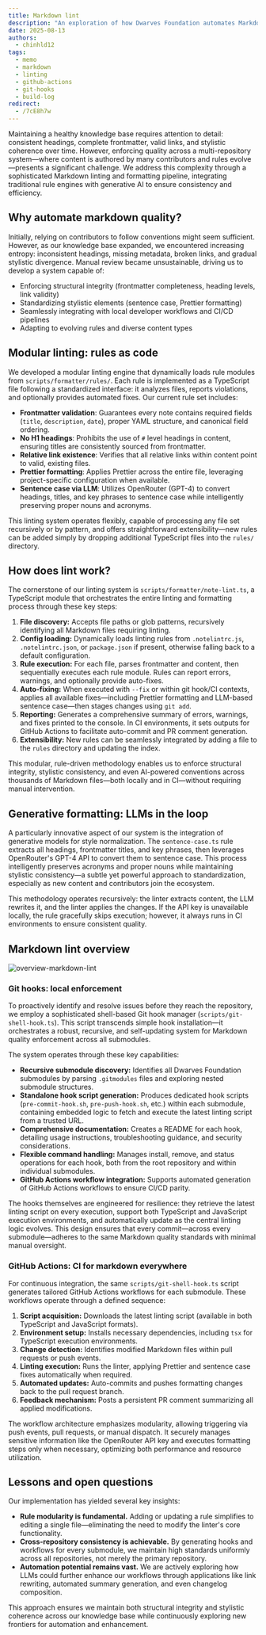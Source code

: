 ```yaml
---
title: Markdown lint
description: "An exploration of how Dwarves Foundation automates Markdown quality using modular linting, generative formatting, and cross-repo CI/CD integration."
date: 2025-08-13
authors:
  - chinhld12
tags:
  - memo
  - markdown
  - linting
  - github-actions
  - git-hooks
  - build-log
redirect:
  - /7cE8h7w
---
```


Maintaining a healthy knowledge base requires attention to detail: consistent headings, complete frontmatter, valid links, and stylistic coherence over time. However, enforcing quality across a multi-repository system—where content is authored by many contributors and rules evolve—presents a significant challenge. We address this complexity through a sophisticated Markdown linting and formatting pipeline, integrating traditional rule engines with generative AI to ensure consistency and efficiency.

## Why automate markdown quality?

Initially, relying on contributors to follow conventions might seem sufficient. However, as our knowledge base expanded, we encountered increasing entropy: inconsistent headings, missing metadata, broken links, and gradual stylistic divergence. Manual review became unsustainable, driving us to develop a system capable of:

- Enforcing structural integrity (frontmatter completeness, heading levels, link validity)
- Standardizing stylistic elements (sentence case, Prettier formatting)
- Seamlessly integrating with local developer workflows and CI/CD pipelines
- Adapting to evolving rules and diverse content types

## Modular linting: rules as code

We developed a modular linting engine that dynamically loads rule modules from `scripts/formatter/rules/`. Each rule is implemented as a TypeScript file following a standardized interface: it analyzes files, reports violations, and optionally provides automated fixes. Our current rule set includes:

- **Frontmatter validation**: Guarantees every note contains required fields (`title`, `description`, `date`), proper YAML structure, and canonical field ordering.
- **No H1 headings**: Prohibits the use of `#` level headings in content, ensuring titles are consistently sourced from frontmatter.
- **Relative link existence**: Verifies that all relative links within content point to valid, existing files.
- **Prettier formatting**: Applies Prettier across the entire file, leveraging project-specific configuration when available.
- **Sentence case via LLM**: Utilizes OpenRouter (GPT-4) to convert headings, titles, and key phrases to sentence case while intelligently preserving proper nouns and acronyms.

This linting system operates flexibly, capable of processing any file set recursively or by pattern, and offers straightforward extensibility—new rules can be added simply by dropping additional TypeScript files into the `rules/` directory.

## How does lint work?

The cornerstone of our linting system is `scripts/formatter/note-lint.ts`, a TypeScript module that orchestrates the entire linting and formatting process through these key steps:

1. **File discovery:** Accepts file paths or glob patterns, recursively identifying all Markdown files requiring linting.
2. **Config loading:** Dynamically loads linting rules from `.notelintrc.js`, `.notelintrc.json`, or `package.json` if present, otherwise falling back to a default configuration.
3. **Rule execution:** For each file, parses frontmatter and content, then sequentially executes each rule module. Rules can report errors, warnings, and optionally provide auto-fixes.
4. **Auto-fixing:** When executed with `--fix` or within git hook/CI contexts, applies all available fixes—including Prettier formatting and LLM-based sentence case—then stages changes using `git add`.
5. **Reporting:** Generates a comprehensive summary of errors, warnings, and fixes printed to the console. In CI environments, it sets outputs for GitHub Actions to facilitate auto-commit and PR comment generation.
6. **Extensibility:** New rules can be seamlessly integrated by adding a file to the `rules` directory and updating the index.

This modular, rule-driven methodology enables us to enforce structural integrity, stylistic consistency, and even AI-powered conventions across thousands of Markdown files—both locally and in CI—without requiring manual intervention.

## Generative formatting: LLMs in the loop

A particularly innovative aspect of our system is the integration of generative models for style normalization. The `sentence-case.ts` rule extracts all headings, frontmatter titles, and key phrases, then leverages OpenRouter's GPT-4 API to convert them to sentence case. This process intelligently preserves acronyms and proper nouns while maintaining stylistic consistency—a subtle yet powerful approach to standardization, especially as new content and contributors join the ecosystem.

This methodology operates recursively: the linter extracts content, the LLM rewrites it, and the linter applies the changes. If the API key is unavailable locally, the rule gracefully skips execution; however, it always runs in CI environments to ensure consistent quality.

## Markdown lint overview

![overview-markdown-lint](./assets/markdown-lint.png)

### Git hooks: local enforcement

To proactively identify and resolve issues before they reach the repository, we employ a sophisticated shell-based Git hook manager (`scripts/git-shell-hook.ts`). This script transcends simple hook installation—it orchestrates a robust, recursive, and self-updating system for Markdown quality enforcement across all submodules.

The system operates through these key capabilities:

- **Recursive submodule discovery:** Identifies all Dwarves Foundation submodules by parsing `.gitmodules` files and exploring nested submodule structures.
- **Standalone hook script generation:** Produces dedicated hook scripts (`pre-commit-hook.sh`, `pre-push-hook.sh`, etc.) within each submodule, containing embedded logic to fetch and execute the latest linting script from a trusted URL.
- **Comprehensive documentation:** Creates a README for each hook, detailing usage instructions, troubleshooting guidance, and security considerations.
- **Flexible command handling:** Manages install, remove, and status operations for each hook, both from the root repository and within individual submodules.
- **GitHub Actions workflow integration:** Supports automated generation of GitHub Actions workflows to ensure CI/CD parity.

The hooks themselves are engineered for resilience: they retrieve the latest linting script on every execution, support both TypeScript and JavaScript execution environments, and automatically update as the central linting logic evolves. This design ensures that every commit—across every submodule—adheres to the same Markdown quality standards with minimal manual oversight.

### GitHub Actions: CI for markdown everywhere

For continuous integration, the same `scripts/git-shell-hook.ts` script generates tailored GitHub Actions workflows for each submodule. These workflows operate through a defined sequence:

1. **Script acquisition:** Downloads the latest linting script (available in both TypeScript and JavaScript formats).
2. **Environment setup:** Installs necessary dependencies, including `tsx` for TypeScript execution environments.
3. **Change detection:** Identifies modified Markdown files within pull requests or push events.
4. **Linting execution:** Runs the linter, applying Prettier and sentence case fixes automatically when required.
5. **Automated updates:** Auto-commits and pushes formatting changes back to the pull request branch.
6. **Feedback mechanism:** Posts a persistent PR comment summarizing all applied modifications.

The workflow architecture emphasizes modularity, allowing triggering via push events, pull requests, or manual dispatch. It securely manages sensitive information like the OpenRouter API key and executes formatting steps only when necessary, optimizing both performance and resource utilization.

## Lessons and open questions

Our implementation has yielded several key insights:

- **Rule modularity is fundamental.** Adding or updating a rule simplifies to editing a single file—eliminating the need to modify the linter's core functionality.
- **Cross-repository consistency is achievable.** By generating hooks and workflows for every submodule, we maintain high standards uniformly across all repositories, not merely the primary repository.
- **Automation potential remains vast.** We are actively exploring how LLMs could further enhance our workflows through applications like link rewriting, automated summary generation, and even changelog composition.

This approach ensures we maintain both structural integrity and stylistic coherence across our knowledge base while continuously exploring new frontiers for automation and enhancement.
